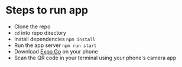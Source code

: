 # Steps to run app
- Clone the repo
- `cd` into repo directory
- Install dependencies `npm install`
- Run the app server `npm run start`
- Download [Expo Go](https://apps.apple.com/us/app/expo-go/id982107779) on your phone
- Scan the QR code in your terminal using your phone's camera app
